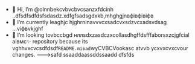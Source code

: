 - 👋 Hi, I’m @olnnbekcvbvcbvcsanzxfdcinh ..dfsdfsdfdsfsdasdz.xdfgfsadsgdxkb,mhghgjnвфівфівіфв
- 🌱 I’m currently leaghjc hjghrninavvvcxsadcvxsdzvcxadsvdsag ...vіфвvkjghf
- 💞️ I’m looking tovbccbgd нллsdxzasdczxcollasdhgffdsfffaborsxzcjgfcial аівмс✨ repository because its vghhvxcvcsdfdsdf`README.mіваd`wyCVBCVookasc atvvb ycxvxcvxcvour changes.
--->safd
ssaaddaassddssaadd
dfsfds
